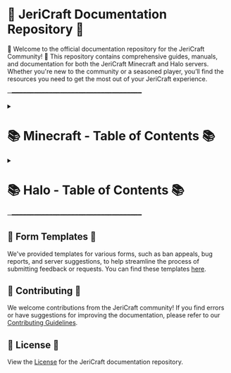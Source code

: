 # 📝 JeriCraft Documentation Repository 📝

🌟 Welcome to the official documentation repository for the JeriCraft Community! 🌟 This repository contains comprehensive
guides, manuals, and documentation for both the JeriCraft Minecraft and Halo servers. Whether you're new to the
community or a seasoned player, you’ll find the resources you need to get the most out of your JeriCraft experience.

─━━━━━━━━━━━━━━━━━━━━━━━━━━━━━━━━━━━
<details>
  <summary><h1>📚 Minecraft - Table of Contents 📚</h1></summary>

1. [About JeriCraft](MINECRAFT/about-the-server/About.md)
2. [Getting Started](MINECRAFT/guides/GettingStarted.md)
3. [Ranks and Commands](MINECRAFT/commands/)
    - [Player Commands](MINECRAFT/commands/PLAYER-COMMANDS.md)
    - [Staff Commands](MINECRAFT/commands/STAFF-COMMANDS.md)
    - [Perk Commands](MINECRAFT/commands/PERK-COMMANDS.md)
4. [Server Features](MINECRAFT/features/)
    - [Main Features](MINECRAFT/features/Main.md)
    - [Additional Features](MINECRAFT/features/AdditionalFeatures.md)
5. [Guides](MINECRAFT/guides/)
    - [AuctionHouse](MINECRAFT/guides/AuctionHouse.md)
    - [ChestShop](MINECRAFT/guides/ChestShop.md)
    - [Economy](MINECRAFT/guides/Economy.md)
    - [Jobs](MINECRAFT/guides/Jobs.md)
    - [LevelledMobs](MINECRAFT/guides/LevelledMobs.md)
    - [mcMMO](MINECRAFT/guides/mcMMO.md)
    - [RealisticSeasons](MINECRAFT/guides/RealisticSeasons.md)
    - [Regions](MINECRAFT/guides/Regions.md)
    - [Slimefun](MINECRAFT/guides/Slimefun.md)
6. [Perks / Webstore](MINECRAFT/webstore/)
7. [Forms and Applications](https://github.com/Chalwk77/JeriCraftDocs/issues/new/choose)
    - [Ban Appeal](https://github.com/Chalwk77/JeriCraftDocs/issues/new?assignees=Chalwk77&labels=Ban+Appeal&projects=&template=ban-appeal.yaml&title=Ban+Appeal+for%3A+%3Cname%3E)
    - [Bug Report](https://github.com/Chalwk77/JeriCraftDocs/issues/new?assignees=Chalwk77&labels=Bug%2CNeeds+Triage&projects=&template=bug-report.yaml&title=%5BBUG%5D+%3Ctitle%3E)
    - [Builder Application](https://github.com/Chalwk77/JeriCraftDocs/issues/new?assignees=Chalwk77&labels=Builder+Application&projects=&template=builder-application.yaml&title=Builder+Application+for%3A+%3Cname%3E)
    - [Submit a Complaint](https://github.com/Chalwk77/JeriCraftDocs/issues/new?assignees=Chalwk77&labels=Complaint&projects=&template=complaints.yaml&title=%5BCOMPLAINT%5D+%3Ctitle%3E)
    - [Report a Player](https://github.com/Chalwk77/JeriCraftDocs/issues/new?assignees=Chalwk77&labels=Report&projects=&template=player-report.yaml&title=%5BREPORT%5D+%3Coffender%3E)
    - [Server Suggestions](https://github.com/Chalwk77/JeriCraftDocs/issues/new?assignees=Chalwk77&labels=Suggestion&projects=&template=server-suggestions.yaml&title=SUGGESTION%3A+%3Ctitle%3E)
    - [Staff Application](https://github.com/Chalwk77/JeriCraftDocs/issues/new?assignees=Chalwk77&labels=staff-application%2Cpending%2Cawaiting-review%2Cawaiting-interview&projects=&template=staff-application.yaml&title=Staff+Application+-+%5BYour+Name%5D)
8. [Contributing](CONTRIBUTING.md)
9. [License](LICENCE.md)

</details>

<details>
  <summary><h1>📚 Halo - Table of Contents 📚</h1></summary>

1. **Divide & Conquer** – **jericraft.net:2301**
2. **Gun Game** – **jericraft.net:2302**
3. **Hunter Prey** – **jericraft.net:2303**
4. **Kill Confirmed** – **jericraft.net:2304**
5. **Market** – **jericraft.net:2305**
6. **Melee** – **jericraft.net:2306**
7. **One In The Chamber** – **jericraft.net:2307**
8. **Rooster CTF** – **jericraft.net:2308**
9. **Sabotage** – **jericraft.net:2309**
10. **Snipers Dream Team Mod** – **jericraft.net:2310**
11. **Tag** – **jericraft.net:2311**
12. **Team Defender** – **jericraft.net:2312**
13. **Zombies** – **jericraft.net:2313**

</details>
─━━━━━━━━━━━━━━━━━━━━━━━━━━━━━━━━━━━

## 📝 Form Templates 📝

We've provided templates for various forms, such as ban appeals, bug reports, and server suggestions, to help streamline
the process of submitting feedback or requests. You can find these
templates [here](https://github.com/Chalwk77/JeriCraftDocs/issues/new/choose).

## 🤝 Contributing 🤝

We welcome contributions from the JeriCraft community! If you find errors or have suggestions for improving the
documentation, please refer to our [Contributing Guidelines](CONTRIBUTING.md).

## 📄 License 📄

View the [License](LICENCE.md) for the JeriCraft documentation repository.
